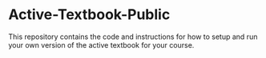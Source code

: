 # Active-Textbook-Public
This repository contains the code and instructions for how to setup and run your own version of the active textbook for your course.

